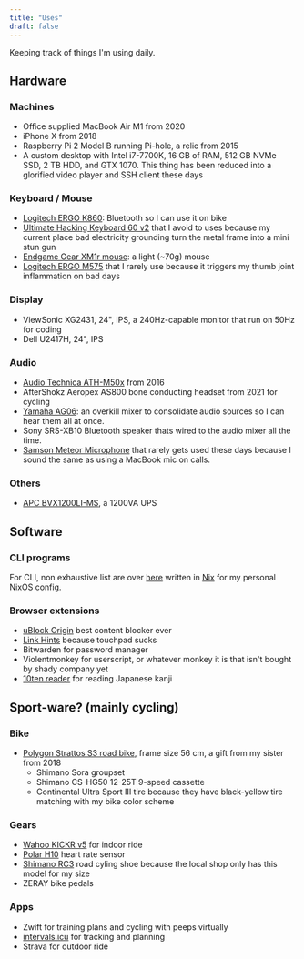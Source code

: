 ```yaml
---
title: "Uses"
draft: false
---
```


Keeping track of things I'm using daily.

## Hardware

### Machines

- Office supplied MacBook Air M1 from 2020
- iPhone X from 2018
- Raspberry Pi 2 Model B running Pi-hole, a relic from 2015
- A custom desktop with Intel i7-7700K, 16 GB of RAM, 512 GB NVMe SSD, 2 TB HDD,
  and GTX 1070. This thing has been reduced into a glorified video player
  and SSH client these days

### Keyboard / Mouse

- [Logitech ERGO K860](https://www.logitech.com/en-us/products/keyboards/k860-split-ergonomic.920-009166.html):
  Bluetooth so I can use it on bike
- [Ultimate Hacking Keyboard 60 v2](https://ultimatehackingkeyboard.com/)
  that I avoid to uses because my current place bad electricity grounding
  turn the metal frame into a mini stun gun
- [Endgame Gear XM1r mouse](https://www.endgamegear.com/en-us/xm1r/gaming-mice):
  a light (~70g) mouse
- [Logitech ERGO M575](https://www.logitech.com/en-us/products/mice/m575-ergo-wireless-trackball.910-005869.html)
  that I rarely use because it triggers my thumb joint inflammation on bad days

### Display

- ViewSonic XG2431, 24", IPS, a 240Hz-capable monitor that run on 50Hz for coding
- Dell U2417H, 24", IPS

### Audio

- [Audio Technica ATH-M50x](https://www.audio-technica.com/en-eu/ath-m50x) from 2016
- AfterShokz Aeropex AS800 bone conducting headset from 2021 for cycling
- [Yamaha AG06](https://ca.yamaha.com/en/products/music_production/interfaces/ag_series/index.html):
  an overkill mixer to consolidate audio sources so I can hear them all at once.
- Sony SRS-XB10 Bluetooth speaker thats wired to the audio mixer all the time.
- [Samson Meteor Microphone](https://samsontech.com/products/microphones/usb-microphones/meteormic/)
  that rarely gets used these days because I sound the same as using a MacBook mic
  on calls.

### Others
- [APC BVX1200LI-MS][ups], a 1200VA UPS

[ups]: https://www.apc.com/ph/en/product/BVX1200LI-MS/apc-easy-ups-bvx-1200va-230v-avr-universal-sockets/
## Software

### CLI programs

For CLI, non exhaustive list are over [here](https://github.com/darcien/nixos-config/tree/master/nixos/apps)
written in [Nix](https://nixos.org/manual/nix/stable/language/index.html)
for my personal NixOS config.

### Browser extensions

- [uBlock Origin](https://github.com/gorhill/uBlock) best content blocker ever
- [Link Hints](https://lydell.github.io/LinkHints/) because touchpad sucks
- Bitwarden for password manager
- Violentmonkey for userscript, or whatever monkey it is that isn't bought by shady company yet
- [10ten reader](https://github.com/birchill/10ten-ja-reader) for reading Japanese kanji

## Sport-ware? (mainly cycling)

### Bike
- [Polygon Strattos S3 road bike](https://www.rodalink.com/id/polygon-sepeda-strattos-s3-2017-31073.html),
  frame size 56 cm, a gift from my sister from 2018
  - Shimano Sora groupset
  - Shimano CS-HG50 12-25T 9-speed cassette
  - Continental Ultra Sport III tire because they have black-yellow tire matching with my bike color scheme

### Gears
- [Wahoo KICKR v5](https://www.dcrainmaker.com/2020/08/wahoo-kickr-v5-2020-smart-trainer-in-depth-review.html) for indoor ride
- [Polar H10](https://www.polar.com/en/sensors/h10-heart-rate-sensor) heart rate sensor
- [Shimano RC3](https://bike.shimano.com/en-EU/product/apparel-accessories/shimano-series-lsg-2022/SH-RC300.html)
  road cyling shoe because the local shop only has this model for my size
- ZERAY bike pedals

### Apps
- Zwift for training plans and cycling with peeps virtually
- [intervals.icu](https://intervals.icu/) for tracking and planning
- Strava for outdoor ride
